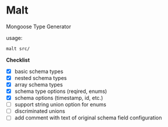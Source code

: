 # Malt

Mongoose Type Generator

usage:

```sh
malt src/
```

**Checklist**

- [x] basic schema types
- [x] nested schema types
- [x] array schema types
- [x] schema type options (reqired, enums)
- [x] schema options (timestamp, id, etc.)
- [ ] support string union option for enums
- [ ] discriminated unions
- [ ] add comment with text of original schema field configuration
